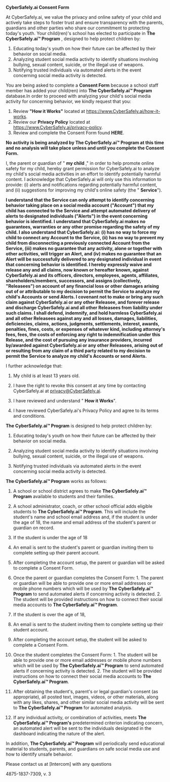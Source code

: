 **CyberSafely.ai Consent Form**

At CyberSafely.ai, we value the privacy and online safety of your child and actively take steps to foster trust and ensure transparency with the parents, guardians and other parties who share our commitment to protecting today's youth. Your child(ren)'s school has elected to participate in **The CyberSafely.ai™ Program** , designed to help protect children by:

1. Educating today's youth on how their future can be affected by their behavior on social media.
2. Analyzing student social media activity to identify situations involving bullying, sexual content, suicide, or the illegal use of weapons.
3. Notifying trusted individuals via automated alerts in the event concerning social media activity is detected.

You are being asked to complete a **Consent Form** because a school staff member has added your child(ren) into **The CyberSafely.ai™ Program** database.In order to proceed with analyzing your child's social media activity for concerning behavior, we kindly request that you:

1. Review **"How it Works"** located at https://www.CyberSafely.ai/how-it-works.
2. Review our **Privacy Policy** located at https://www.CyberSafely.ai/privacy-policy.
3. Review and complete the Consent Form found **HERE**.

**No activity is being analyzed by The CyberSafely.ai™ Program at this time and no analysis will take place unless and until you complete the Consent Form.**

I, the parent or guardian of " **my child** ," in order to help promote online safety for my child, hereby grant permission for CyberSafely.ai to analyze my child's social media activities in an effort to identify potentially harmful content. I acknowledge that CyberSafely.ai will only use this information to provide: (i) alerts and notifications regarding potentially harmful content, and (ii) suggestions for improving my child's online safety (the " **Service**").

**I understand that the Service can only attempt to identify concerning behavior taking place on a social media account ("Account") that my child has connected to the Service and attempt automated delivery of alerts to designated individuals ("Alerts") in the event concerning behavior is identified. I understand that CyberSafely.ai makes no guarantees, warranties or any other promise regarding the safety of my child. I also understand that CyberSafely.ai: (i) has no way to force my child to connect any Account to the Service, (ii) has no way to prevent my child from disconnecting a previously connected Account from the Service, (iii) makes no guarantee that any activity, alone or together with other activities, will trigger an Alert, and (iv) makes no guarantee that an Alert will be successfully delivered to any designated individual in event that concerning behavior is identified. I hereby expressly waive and release any and all claims, now known or hereafter known, against CyberSafely.ai and its officers, directors, employees, agents, affiliates, shareholders/members, successors, and assigns (collectively, "Releasees") on account of any financial loss or other damages arising out of or attributable to my decision to permit the Service to analyze my child's Accounts or send Alerts. I covenant not to make or bring any such claim against CyberSafely.ai or any other Releasee, and forever release and discharge CyberSafely.ai and all other Releasees from liability under such claims. I shall defend, indemnify, and hold harmless CyberSafely.ai and all other Releasees against any and all losses, damages, liabilities, deficiencies, claims, actions, judgments, settlements, interest, awards, penalties, fines, costs, or expenses of whatever kind, including attorney's fees, fees, the costs of enforcing any right to indemnification under this Release, and the cost of pursuing any insurance providers, incurred by/awarded against CyberSafely.ai or any other Releasees, arising out of or resulting from any claim of a third party related to my decision to permit the Service to analyze my child's Accounts or send Alerts.**

I further acknowledge that:

1. My child is at least 13 years old.

1. I have the right to revoke this consent at any time by contacting CyberSafely.ai at privacy@CyberSafely.ai.
2. I have reviewed and understand " **How it Works**".
3. I have reviewed CyberSafely.ai's Privacy Policy and agree to its terms and conditions.

**The CyberSafely.ai™ Program** is designed to help protect children by:

1. Educating today's youth on how their future can be affected by their behavior on social media.

1. Analyzing student social media activity to identify situations involving bullying, sexual content, suicide, or the illegal use of weapons.
2. Notifying trusted individuals via automated alerts in the event concerning social media activity is detected.

**The CyberSafely.ai™ Program** works as follows:

1. A school or school district agrees to make **The CyberSafely.ai™ Program** available to students and their families.
2. A school administrator, coach, or other school official adds eligible students to **The CyberSafely.ai™ Program**. This will include the student's name and school email address and, if the student is under the age of 18, the name and email address of the student's parent or guardian on record.
3. If the student is under the age of 18
  1. An email is sent to the student's parent or guardian inviting them to complete setting up their parent account.
  2. After completing the account setup, the parent or guardian will be asked to complete a Consent Form.
  3. Once the parent or guardian completes the Consent Form:
    1. The parent or guardian will be able to provide one or more email addresses or mobile phone numbers which will be used by **The CyberSafely.ai™ Program** to send automated alerts if concerning activity is detected.
    2. The student will be provided instructions on how to connect their social media accounts to **The CyberSafely.ai™ Program**.
4. If the student is over the age of 18,
  1. An email is sent to the student inviting them to complete setting up their student account.
  2. After completing the account setup, the student will be asked to complete a Consent Form.
  3. Once the student completes the Consent Form:
    1. The student will be able to provide one or more email addresses or mobile phone numbers which will be used by **The CyberSafely.ai™ Program** to send automated alerts if concerning activity is detected.
    2. The student will be provided instructions on how to connect their social media accounts to **The CyberSafely.ai™ Program**.

1. After obtaining the student's, parent's or legal guardian's consent (as appropriate), all posted text, images, videos, or other materials, along with any likes, shares, and other similar social media activity will be sent to **The CyberSafely.ai™ Program** for automated analysis.
2. If any individual activity, or combination of activities, meets **The CyberSafely.ai™ Program's** predetermined criterion indicating concern, an automated alert will be sent to the individuals designated in the dashboard indicating the nature of the alert.

In addition, **The CyberSafely.ai™ Program** will periodically send educational material to students, parents, and guardians on safe social media use and how to identify unsafe behavior.

Please contact us at [Intercom] with any questions

4875-1837-7309, v. 3